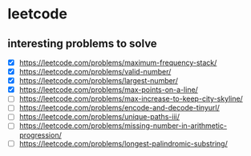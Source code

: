 # leetcode

## interesting problems to solve

- [x] https://leetcode.com/problems/maximum-frequency-stack/
- [x] https://leetcode.com/problems/valid-number/
- [x] https://leetcode.com/problems/largest-number/
- [x] https://leetcode.com/problems/max-points-on-a-line/
- [ ] https://leetcode.com/problems/max-increase-to-keep-city-skyline/
- [ ] https://leetcode.com/problems/encode-and-decode-tinyurl/
- [ ] https://leetcode.com/problems/unique-paths-iii/
- [ ] https://leetcode.com/problems/missing-number-in-arithmetic-progression/
- [ ] https://leetcode.com/problems/longest-palindromic-substring/
